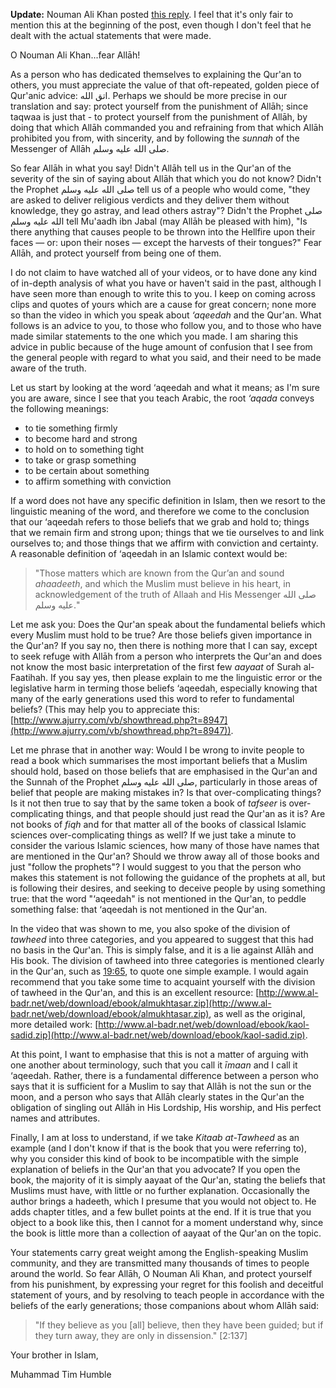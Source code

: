 [published: true]:/
[date: 2015-07-09]:/
[title: O Nouman Ali Khan...Fear Allāh!]:/

**Update:** Nouman Ali Khan posted [this reply](https://www.facebook.com/noumanbayyinah/posts/671094313023314). I feel that it's only fair to mention this at the beginning of the post, even though I don't feel that he dealt with the actual statements that were made.

O Nouman Ali Khan...fear Allāh!

As a person who has dedicated themselves to explaining the Qur'an to others, you must appreciate the value of that oft-repeated, golden piece of Qur'anic advice: اتق الله. Perhaps we should be more precise in our translation and say: protect yourself from the punishment of Allāh; since taqwaa is just that - to protect yourself from the punishment of Allāh, by doing that which Allāh commanded you and refraining from that which Allāh prohibited you from, with sincerity, and by following the *sunnah* of the Messenger of Allāh صلى الله عليه وسلم.

So fear Allāh in what you say! Didn't Allāh tell us in the Qur'an of the severity of the sin of saying about Allāh that which you do not know? Didn't the Prophet صلى الله عليه وسلم tell us of a people who would come, "they are asked to deliver religious verdicts and they deliver them without knowledge, they go astray, and lead others astray"? Didn't the Prophet صلى الله عليه وسلم tell Mu'aadh ibn Jabal (may Allāh be pleased with him), "Is there anything that causes people to be thrown into the Hellfire upon their faces — or: upon their noses — except the harvests of their tongues?" Fear Allāh, and protect yourself from being one of them.

I do not claim to have watched all of your videos, or to have done any kind of in-depth analysis of what you have or haven't said in the past, although I have seen more than enough to write this to you. I keep on coming across clips and quotes of yours which are a cause for great concern; none more so than the video in which you speak about *‘aqeedah* and the Qur'an. What follows is an advice to you, to those who follow you, and to those who have made similar statements to the one which you made. I am sharing this advice in public because of the huge amount of confusion that I see from the general people with regard to what you said, and their need to be made aware of the truth.

Let us start by looking at the word ‘aqeedah and what it means; as I'm sure you are aware, since I see that you teach Arabic, the root *‘aqada* conveys the following meanings:

* to tie something firmly
* to become hard and strong
* to hold on to something tight
* to take or grasp something
* to be certain about something
* to affirm something with conviction

If a word does not have any specific definition in Islam, then we resort to the linguistic meaning of the word, and therefore we come to the conclusion that our ‘aqeedah refers to those beliefs that we grab and hold to; things that we remain firm and strong upon; things that we tie ourselves to and link ourselves to; and those things that we affirm with conviction and certainty. A reasonable definition of ‘aqeedah in an Islamic context would be:

> "Those matters which are known from the Qur’an and sound *ahaadeeth*, and which the Muslim must believe in his heart, in acknowledgement of the truth of Allaah and His Messenger صلى الله عليه وسلم."

Let me ask you: Does the Qur'an speak about the fundamental beliefs which every Muslim must hold to be true? Are those beliefs given importance in the Qur'an? If you say no, then there is nothing more that I can say, except to seek refuge with Allāh from a person who interprets the Qur'an and does not know the most basic interpretation of the first few *aayaat* of Surah al-Faatihah. If you say yes, then please explain to me the linguistic error or the legislative harm in terming those beliefs ‘aqeedah, especially knowing that many of the early generations used this word to refer to fundamental beliefs? (This may help you to appreciate this: [http://www.ajurry.com/vb/showthread.php?t=8947](http://www.ajurry.com/vb/showthread.php?t=8947)).

Let me phrase that in another way: Would I be wrong to invite people to read a book which summarises the most important beliefs that a Muslim should hold, based on those beliefs that are emphasised in the Qur'an and the Sunnah of the Prophet صلى الله عليه وسلم, particularly in those areas of belief that people are making mistakes in? Is that over-complicating things? Is it not then true to say that by the same token a book of *tafseer* is over-complicating things, and that people should just read the Qur'an as it is? Are not books of *fiqh* and for that matter all of the books of classical Islamic sciences over-complicating things as well? If we just take a minute to consider the various Islamic sciences, how many of those have names that are mentioned in the Qur'an? Should we throw away all of those books and just "follow the prophets"? I would suggest to you that the person who makes this statement is not following the guidance of the prophets at all, but is following their desires, and seeking to deceive people by using something true: that the word "‘aqeedah" is not mentioned in the Qur'an, to peddle something false: that ‘aqeedah is not mentioned in the Qur'an.

In the video that was shown to me, you also spoke of the division of *tawheed* into three categories, and you appeared to suggest that this had no basis in the Qur'an. This is simply false, and it is a lie against Allāh and His book. The division of tawheed into three categories is mentioned clearly in the Qur'an, such as [19:65](http://quran.com/19/65), to quote one simple example. I would again recommend that you take some time to acquaint yourself with the division of tawheed in the Qur'an, and this is an excellent resource: [http://www.al-badr.net/web/download/ebook/almukhtasar.zip](http://www.al-badr.net/web/download/ebook/almukhtasar.zip), as well as the original, more detailed work: [http://www.al-badr.net/web/download/ebook/kaol-sadid.zip](http://www.al-badr.net/web/download/ebook/kaol-sadid.zip).

At this point, I want to emphasise that this is not a matter of arguing with one another about terminology, such that you call it *īmaan* and I call it ‘aqeedah. Rather, there is a fundamental difference between a person who says that it is sufficient for a Muslim to say that Allāh is not the sun or the moon, and a person who says that Allāh clearly states in the Qur'an the obligation of singling out Allāh in His Lordship, His worship, and His perfect names and attributes.

Finally, I am at loss to understand, if we take *Kitaab at-Tawheed* as an example (and I don't know if that is the book that you were referring to), why you consider this kind of book to be incompatible with the simple explanation of beliefs in the Qur'an that you advocate? If you open the book, the majority of it is simply aayaat of the Qur'an, stating the beliefs that Muslims must have, with little or no further explanation. Occasionally the author brings a hadeeth, which I presume that you would not object to. He adds chapter titles, and a few bullet points at the end. If it is true that you object to a book like this, then I cannot for a moment understand why, since the book is little more than a collection of aayaat of the Qur'an on the topic.

Your statements carry great weight among the English-speaking Muslim community, and they are transmitted many thousands of times to people around the world. So fear Allāh, O Nouman Ali Khan, and protect yourself from his punishment, by expressing your regret for this foolish and deceitful statement of yours, and by resolving to teach people in accordance with the beliefs of the early generations; those companions about whom Allāh said:

> "If they believe as you [all] believe, then they have been guided; but if they turn away, they are only in dissension." [2:137]

Your brother in Islam,

Muhammad Tim Humble